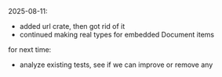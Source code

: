 
2025-08-11:

- added url crate, then got rid of it
- continued making real types for embedded Document items

for next time:

- analyze existing tests, see if we can improve or remove any

